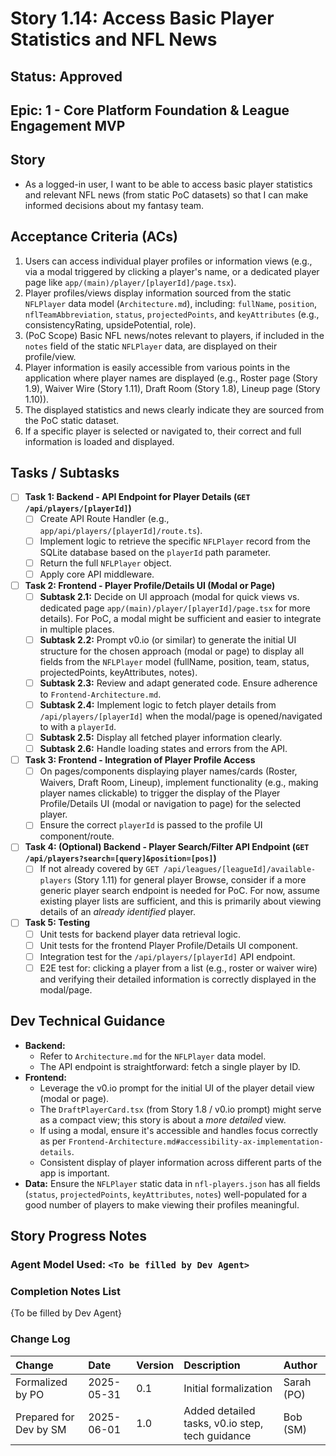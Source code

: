 # Story 1.14: Access Basic Player Statistics and NFL News

## Status: Approved

## Epic: 1 - Core Platform Foundation & League Engagement MVP

## Story

- As a logged-in user, I want to be able to access basic player statistics and relevant NFL news (from static PoC datasets) so that I can make informed decisions about my fantasy team.

## Acceptance Criteria (ACs)

1.  Users can access individual player profiles or information views (e.g., via a modal triggered by clicking a player's name, or a dedicated player page like `app/(main)/player/[playerId]/page.tsx`).
2.  Player profiles/views display information sourced from the static `NFLPlayer` data model (`Architecture.md`), including: `fullName`, `position`, `nflTeamAbbreviation`, `status`, `projectedPoints`, and `keyAttributes` (e.g., consistencyRating, upsidePotential, role).
3.  (PoC Scope) Basic NFL news/notes relevant to players, if included in the `notes` field of the static `NFLPlayer` data, are displayed on their profile/view.
4.  Player information is easily accessible from various points in the application where player names are displayed (e.g., Roster page (Story 1.9), Waiver Wire (Story 1.11), Draft Room (Story 1.8), Lineup page (Story 1.10)).
5.  The displayed statistics and news clearly indicate they are sourced from the PoC static dataset.
6.  If a specific player is selected or navigated to, their correct and full information is loaded and displayed.

## Tasks / Subtasks

- [ ] **Task 1: Backend - API Endpoint for Player Details (`GET /api/players/[playerId]`)**
    - [ ] Create API Route Handler (e.g., `app/api/players/[playerId]/route.ts`).
    - [ ] Implement logic to retrieve the specific `NFLPlayer` record from the SQLite database based on the `playerId` path parameter.
    - [ ] Return the full `NFLPlayer` object.
    - [ ] Apply core API middleware.
- [ ] **Task 2: Frontend - Player Profile/Details UI (Modal or Page)**
    - [ ] **Subtask 2.1:** Decide on UI approach (modal for quick views vs. dedicated page `app/(main)/player/[playerId]/page.tsx` for more details). For PoC, a modal might be sufficient and easier to integrate in multiple places.
    - [ ] **Subtask 2.2:** Prompt v0.io (or similar) to generate the initial UI structure for the chosen approach (modal or page) to display all fields from the `NFLPlayer` model (fullName, position, team, status, projectedPoints, keyAttributes, notes).
    - [ ] **Subtask 2.3:** Review and adapt generated code. Ensure adherence to `Frontend-Architecture.md`.
    - [ ] **Subtask 2.4:** Implement logic to fetch player details from `/api/players/[playerId]` when the modal/page is opened/navigated to with a `playerId`.
    - [ ] **Subtask 2.5:** Display all fetched player information clearly.
    - [ ] **Subtask 2.6:** Handle loading states and errors from the API.
- [ ] **Task 3: Frontend - Integration of Player Profile Access**
    - [ ] On pages/components displaying player names/cards (Roster, Waivers, Draft Room, Lineup), implement functionality (e.g., making player names clickable) to trigger the display of the Player Profile/Details UI (modal or navigation to page) for the selected player.
    - [ ] Ensure the correct `playerId` is passed to the profile UI component/route.
- [ ] **Task 4: (Optional) Backend - Player Search/Filter API Endpoint (`GET /api/players?search=[query]&position=[pos]`)**
    - [ ] If not already covered by `GET /api/leagues/[leagueId]/available-players` (Story 1.11) for general player Browse, consider if a more generic player search endpoint is needed for PoC. For now, assume existing player lists are sufficient, and this is primarily about viewing details of an *already identified* player.
- [ ] **Task 5: Testing**
    - [ ] Unit tests for backend player data retrieval logic.
    - [ ] Unit tests for the frontend Player Profile/Details UI component.
    - [ ] Integration test for the `/api/players/[playerId]` API endpoint.
    - [ ] E2E test for: clicking a player from a list (e.g., roster or waiver wire) and verifying their detailed information is correctly displayed in the modal/page.

## Dev Technical Guidance

- **Backend:**
    - Refer to `Architecture.md` for the `NFLPlayer` data model.
    - The API endpoint is straightforward: fetch a single player by ID.
- **Frontend:**
    - Leverage the v0.io prompt for the initial UI of the player detail view (modal or page).
    * The `DraftPlayerCard.tsx` (from Story 1.8 / v0.io prompt) might serve as a compact view; this story is about a *more detailed* view.
    * If using a modal, ensure it's accessible and handles focus correctly as per `Frontend-Architecture.md#accessibility-ax-implementation-details`.
    * Consistent display of player information across different parts of the app is important.
- **Data:** Ensure the `NFLPlayer` static data in `nfl-players.json` has all fields (`status`, `projectedPoints`, `keyAttributes`, `notes`) well-populated for a good number of players to make viewing their profiles meaningful.

## Story Progress Notes

### Agent Model Used: `<To be filled by Dev Agent>`

### Completion Notes List

{To be filled by Dev Agent}

### Change Log

| Change                                    | Date       | Version | Description                                     | Author     |
| :---------------------------------------- | :--------- | :------ | :---------------------------------------------- | :--------- |
| Formalized by PO                          | 2025-05-31 | 0.1     | Initial formalization                           | Sarah (PO) |
| Prepared for Dev by SM                    | 2025-06-01 | 1.0     | Added detailed tasks, v0.io step, tech guidance | Bob (SM)   |